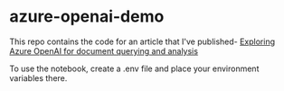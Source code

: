 # azure-openai-demo

This repo contains the code for an article that I've published- [Exploring Azure OpenAI for document querying and analysis](https://rohannevrikar.com/2023/10/22/exploring-azure-openai-for-document-querying-and-analysis/)

To use the notebook, create a .env file and place your environment variables there.
